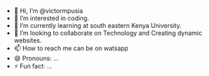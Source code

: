 - 👋 Hi, I’m @victormpusia
- 👀 I’m interested in coding. 
- 🌱 I’m currently learning at south eastern Kenya University.
- 💞️ I’m looking to collaborate on Technology and Creating dynamic websites.
- 📫 How to reach me can be on watsapp
- 😄 Pronouns: ...
- ⚡ Fun fact: ...

<!---
victormpusia/victormpusia is a ✨ special ✨ repository because its `README.md` (this file) appears on your GitHub profile.
You can click the Preview link to take a look at your changes.
--->
